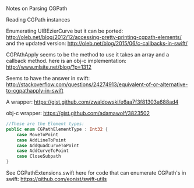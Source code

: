 Notes on Parsing CGPath <!--more--> 

Reading CGPath instances

Enumerating UIBEzierCurve but it can be ported: http://oleb.net/blog/2012/12/accessing-pretty-printing-cgpath-elements/ and the updated version: http://oleb.net/blog/2015/06/c-callbacks-in-swift/


CGPAthApply seems to be the method to use it takes an array and a callback method. here is an obj-c implementation: http://www.mlsite.net/blog/?p=1312


Seems to have the answer in swift: http://stackoverflow.com/questions/24274913/equivalent-of-or-alternative-to-cgpathapply-in-swift

A wrapper: https://gist.github.com/zwaldowski/e6aa7f3f81303a688ad4

obj-c wrapper: https://gist.github.com/adamawolf/3823502

```swift
//These are the Element types: 
public enum CGPathElementType : Int32 {
    case MoveToPoint
    case AddLineToPoint
    case AddQuadCurveToPoint
    case AddCurveToPoint
    case CloseSubpath
}
```

See CGPathExtensions.swift here for code that can enumerate CGPath's in swift: https://github.com/eonist/swift-utils